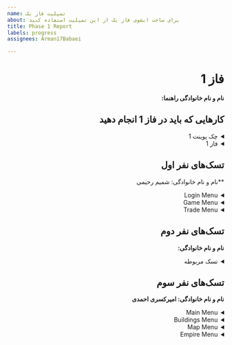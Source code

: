 ```yaml
---
name: تمپلیت فاز یک
about: برای ساخت ایشوی فاز یک از این تمپلیت استفاده کنید
title: Phase 1 Report
labels: progress
assignees: Arman17Babaei

---
```


<div dir="rtl" align='right'>

# فاز 1
**نام و نام خانوادگی راهنما:**

## کارهایی که باید در فاز 1 انجام دهید

<details>
  <summary>چک پوینت 1</summary>

- کامل کردن منو ها (تمپلیت)
- قابلیت ساخت اکانت 
- وجود دیتابیس User ها
- پیاده کردن Map بازی و معماری(لزومی به پیاده سازی کامل نیست صرفا تقریبا مشخص باشد چه تابعایی و چه چیزهایی لازم است)
- کلاس های لازم برای Object های اولیه مثل یگان‌ها و ساختمان‌ها
  <div dir="ltr" align='right'>

  1. [ ] شروع نشده
  2. [ ] در حال انجام
  3. [ ] تمام شده
  </div>
</details>

<details>
  <summary>فاز 1</summary>

- موارد باقی مانده از پیاده سازی فاز اول پروژه
  
  <div  dir="ltr" align='right'>
  
  1. [ ] شروع نشده
  2. [ ] در حال انجام
  3. [ ] تمام شده
     </div>
</details>

## تسک‌های نفر اول

  **نام و نام خانوادگی: شمیم رحیمی
<details>
  <summary>Login Menu</summary>

  <div dir="ltr" align='right'>

  1. [x] شروع نشده
  2. [ ] در حال انجام
  3. [ ] تمام شده
  </div>
</details>
  <details>
  <summary>Game Menu</summary>

  <div dir="ltr" align='right'>

  1. [x] شروع نشده
  2. [ ] در حال انجام
  3. [ ] تمام شده
  </div>
</details>
  <details>
  <summary>Trade Menu</summary>

  <div dir="ltr" align='right'>

  1. [x] شروع نشده
  2. [ ] در حال انجام
  3. [ ] تمام شده
  </div>
</details>

## تسک‌های نفر دوم

  **نام و نام خانوادگی:**
<details>
  <summary>تسک مربوطه</summary>

  <div dir="ltr" align='right'>

  1. [ ] شروع نشده
  2. [ ] در حال انجام
  3. [ ] تمام شده
  </div>
</details>

## تسک‌های نفر سوم

  **نام و نام خانوادگی: امیرکسری احمدی**
<details>
  <summary>Main Menu</summary>

  <div dir="ltr" align='right'>

  1. [ ] شروع نشده
  2. [x] در حال انجام
  3. [ ] تمام شده
  </div>
</details>
<details>
  <summary>Buildings Menu</summary>

  <div dir="ltr" align='right'>

  1. [x] شروع نشده
  2. [ ] در حال انجام
  3. [ ] تمام شده
  </div>
</details>
<details>
  <summary>Map Menu</summary>

  <div dir="ltr" align='right'>

  1. [x] شروع نشده
  2. [ ] در حال انجام
  3. [ ] تمام شده
  </div>
</details>
<details>
  <summary>Empire Menu</summary>

  <div dir="ltr" align='right'>

  1. [x] شروع نشده
  2. [ ] در حال انجام
  3. [ ] تمام شده
  </div>
</details>
</div>
